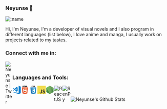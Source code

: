 ### Neyunse  👋
![:name](https://count.getloli.com/get/@Neyunse)

Hi, I'm Neyunse, I'm a developer of visual novels and I also program in different languages (list below), I love anime and manga, I usually work on projects related to my tastes.

### Connect with me in:

[<img align="left" alt="Neyunse | Twitter" width="22px" src="https://cdn.jsdelivr.net/npm/simple-icons@v3/icons/twitter.svg" />][twitter]


<br />

### Languages and Tools:

<img align="left" alt="Visual Studio Code" width="26px" src="https://raw.githubusercontent.com/github/explore/80688e429a7d4ef2fca1e82350fe8e3517d3494d/topics/visual-studio-code/visual-studio-code.png" />
<img align="left" alt="HTML5" width="26px" src="https://raw.githubusercontent.com/github/explore/80688e429a7d4ef2fca1e82350fe8e3517d3494d/topics/html/html.png" />
<img align="left" alt="CSS3" width="26px" src="https://raw.githubusercontent.com/github/explore/80688e429a7d4ef2fca1e82350fe8e3517d3494d/topics/css/css.png" />
<img align="left" alt="JavaScript" width="26px" src="https://raw.githubusercontent.com/github/explore/80688e429a7d4ef2fca1e82350fe8e3517d3494d/topics/javascript/javascript.png" />
<img align="left" alt="Node.js" width="26px" src="https://raw.githubusercontent.com/github/explore/80688e429a7d4ef2fca1e82350fe8e3517d3494d/topics/nodejs/nodejs.png" />
<img align="left" alt="ReactJS" width="26px" src="https://jesuswisord.github.io/cd7bb6bec60f6799aa174b4e07b92ea4.png" />
<img align="left" alt="RenPy" width="26px" src="https://www.renpy.org/static/index-logo.png" />
<br />
<br />


<img align="left" alt="Neyunse's Github Stats" src="https://github-readme-stats.vercel.app/api?username=Neyunse&show_icons=true&hide_border=true" />


[twitter]: https://twitter.com/Neyunse
